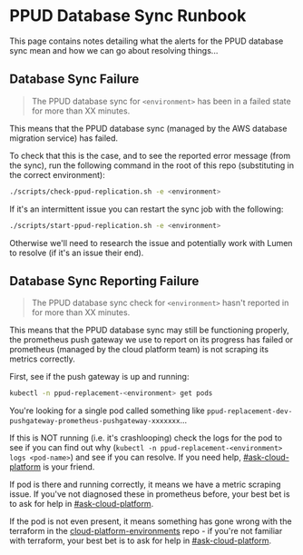 # PPUD Database Sync Runbook

This page contains notes detailing what the alerts for the PPUD database sync mean and how we can go about resolving things...

## Database Sync Failure

> The PPUD database sync for `<environment>` has been in a failed state for more than XX minutes.

This means that the PPUD database sync (managed by the AWS database migration service) has failed.

To check that this is the case, and to see the reported error message (from the sync), run the following command in the root of this repo (substituting in the correct environment):

```sh
./scripts/check-ppud-replication.sh -e <environment>
```

If it's an intermittent issue you can restart the sync job with the following:

```sh
./scripts/start-ppud-replication.sh -e <environment>
```

Otherwise we'll need to research the issue and potentially work with Lumen to resolve (if it's an issue their end).

## Database Sync Reporting Failure

> The PPUD database sync check for `<environment>` hasn't reported in for more than XX minutes.

This means that the PPUD database sync may still be functioning properly, the prometheus push gateway we use to report on its progress has failed or prometheus (managed by the cloud platform team) is not scraping its metrics correctly.

First, see if the push gateway is up and running:

```sh
kubectl -n ppud-replacement-<environment> get pods
```

You're looking for a single pod called something like `ppud-replacement-dev-pushgateway-prometheus-pushgateway-xxxxxxx`...

If this is NOT running (i.e. it's crashlooping) check the logs for the pod to see if you can find out why (`kubectl -n ppud-replacement-<environment> logs <pod-name>`) and see if you can resolve. If you need help, [#ask-cloud-platform] is your friend.

If pod is there and running correctly, it means we have a metric scraping issue. If you've not diagnosed these in prometheus before, your best bet is to ask for help in [#ask-cloud-platform].

If the pod is not even present, it means something has gone wrong with the terraform in the [cloud-platform-environments] repo - if you're not familiar with terraform, your best bet is to ask for help in [#ask-cloud-platform].

[#ask-cloud-platform]: (https://mojdt.slack.com/archives/C57UPMZLY)
[cloud-platform-environments]: (https://github.com/ministryofjustice/cloud-platform-environments)
